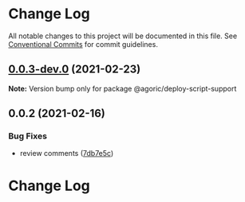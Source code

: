 # Change Log

All notable changes to this project will be documented in this file.
See [Conventional Commits](https://conventionalcommits.org) for commit guidelines.

## [0.0.3-dev.0](https://github.com/Agoric/agoric-sdk/compare/@agoric/deploy-script-support@0.0.2...@agoric/deploy-script-support@0.0.3-dev.0) (2021-02-23)

**Note:** Version bump only for package @agoric/deploy-script-support





## 0.0.2 (2021-02-16)


### Bug Fixes

* review comments ([7db7e5c](https://github.com/Agoric/agoric-sdk/commit/7db7e5c4c569dfedff8d748dd58893218b0a2458))





# Change Log
